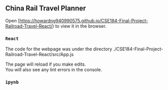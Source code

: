 ## China Rail Travel Planner

Open [https://howardng940990575.github.io/CSE184-Final-Project-Railroad-Travel-React/) to view it in the browser.

### `React`

The code for the webpage was under the directory ./CSE184-Final-Project-Railroad-Travel-React/src/App.js<br />

The page will reload if you make edits.<br />
You will also see any lint errors in the console.

### `ipynb`